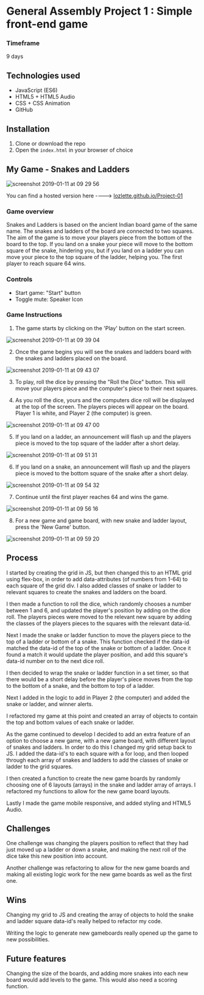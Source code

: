 # General Assembly Project 1 : Simple front-end game

### Timeframe
9 days

## Technologies used

* JavaScript (ES6)
* HTML5 + HTML5 Audio
* CSS + CSS Animation
* GitHub

## Installation

1. Clone or download the repo
1. Open the `index.html` in your browser of choice

## My Game - Snakes and Ladders

![screenshot 2019-01-11 at 09 29 56](https://user-images.githubusercontent.com/7090684/51025343-a7b3fa80-1583-11e9-9aab-36675b676f2e.png)

You can find a hosted version here ----> [lozlette.github.io/Project-01](https://lozlette.github.io/Project-01)

### Game overview

Snakes and Ladders is based on the ancient Indian board game of the same name. The snakes and ladders of the board are connected to two squares. The aim of the game is to move your players piece from the bottom of the board to the top. If you land on a snake your piece will move to the bottom square of the snake, hindering you, but if you land on a ladder you can move your piece to the top square of the ladder, helping you. The first player to reach square 64 wins.

### Controls
- Start game: "Start" button
- Toggle mute: Speaker Icon

### Game Instructions

1. The game starts by clicking on the 'Play' button on the start screen.

![screenshot 2019-01-11 at 09 39 04](https://user-images.githubusercontent.com/7090684/51025781-d2528300-1584-11e9-87ca-9cf498e626cf.png)

2.  Once the game begins you will see the snakes and ladders board with the snakes and ladders placed on the board.

![screenshot 2019-01-11 at 09 43 07](https://user-images.githubusercontent.com/7090684/51025983-63295e80-1585-11e9-811a-c2c611a760b8.png)


3. To play, roll the dice by pressing the "Roll the Dice" button. This will move your players piece and the computer's piece to their next squares.

4. As you roll the dice, yours and the computers dice roll will be displayed at the top of the screen. The players pieces will appear on the board. Player 1 is white, and Player 2 (the computer) is green.

![screenshot 2019-01-11 at 09 47 00](https://user-images.githubusercontent.com/7090684/51026295-13976280-1586-11e9-86ee-7d615ff3d8f8.png)

5. If you land on a ladder, an announcement will flash up and the players piece is moved to the top square of the ladder after a short delay.

![screenshot 2019-01-11 at 09 51 31](https://user-images.githubusercontent.com/7090684/51026489-843e7f00-1586-11e9-9fab-0628d7aa5d5c.png)

6. If you land on a snake, an announcement will flash up and the players piece is moved to the bottom square of the snake after a short delay.

![screenshot 2019-01-11 at 09 54 32](https://user-images.githubusercontent.com/7090684/51026661-f0b97e00-1586-11e9-9a61-8a97520e988e.png)

7. Continue until the first player reaches 64 and wins the game.

![screenshot 2019-01-11 at 09 56 16](https://user-images.githubusercontent.com/7090684/51026749-2c544800-1587-11e9-9849-e8ee97ef5f03.png)

8. For a new game and game board, with new snake and ladder layout, press the 'New Game' button.

![screenshot 2019-01-11 at 09 59 20](https://user-images.githubusercontent.com/7090684/51026944-9a007400-1587-11e9-9ada-2ee823af0e04.png)

## Process

I started by creating the grid in JS, but then changed this to an HTML grid using flex-box, in order to add data-attributes (of numbers from 1-64) to each square of the grid div. I also added classes of snake or ladder to relevant squares to create the snakes and ladders on the board.

I then made a function to roll the dice, which randomly chooses a number between 1 and 6, and updated the player's position by adding on the dice roll. The players pieces were moved to the relevant new square by adding the classes of the players pieces to the squares with the relevant data-id.

Next I made the snake or ladder function to move the players piece to the top of a ladder or bottom of a snake. This function checked if the data-id matched the data-id of the top of the snake or bottom of a ladder. Once it found a match it would update the player position, and add this square's data-id number on to the next dice roll.

I then decided to wrap the snake or ladder function in a set timer, so that there would be a short delay before the player's piece moves from the top to the bottom of a snake, and the bottom to top of a ladder.

Next I added in the logic to add in Player 2 (the computer) and added the snake or ladder, and winner alerts.

I refactored my game at this point and created an array of objects to contain the top and bottom values of each snake or ladder.

As the game continued to develop I decided to add an extra feature of an option to choose a new game, with a new game board, with different layout of snakes and ladders. In order to do this I changed my grid setup back to JS. I added the data-id's to each square with a for loop, and then looped through each array of snakes and ladders to add the classes of snake or ladder to the grid squares.

I then created a function to create the new game boards by randomly choosing one of 6 layouts (arrays) in the snake and ladder array of arrays. I refactored my functions to allow for the new game board layouts.

Lastly I made the game mobile responsive, and added styling and HTML5 Audio.

## Challenges

One challenge was changing the players position to reflect that they had just moved up a ladder or down a snake, and making the next roll of the dice take this new position into account.

Another challenge was refactoring to allow for the new game boards and making all existing logic work for the new game boards as well as the first one.

## Wins

Changing my grid to JS and creating the array of objects to hold the snake and ladder square data-id's really helped to refactor my code.

Writing the logic to generate new gameboards really opened up the game to new possibilities.

## Future features

Changing the size of the boards, and adding more snakes into each new board would add levels to the game. This would also need a scoring function.
